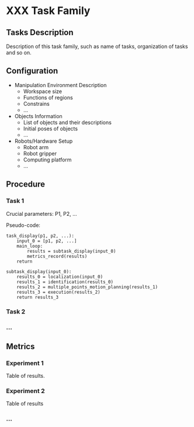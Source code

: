 # XXX Task Family

## Tasks Description

Description of this task family, such as name of tasks, organization of tasks and so on.

## Configuration

- Manipulation Environment Description
  - Workspace size
  - Functions of regions
  - Constrains
  - ...
- Objects Information
  - List of objects and their descriptions
  - Initial poses of objects
  - ...
- Robots/Hardware Setup
  - Robot arm
  - Robot gripper
  - Computing platform
  - ...

## Procedure

### Task 1

Crucial parameters: P1, P2, ...

Pseudo-code:

```pseudocode
task_display(p1, p2, ...):
	input_0 = [p1, p2, ...]
	main_loop:
		results = subtask_display(input_0)
		metrics_record(results)
	return
	
subtask_display(input_0):
	results_0 = localization(input_0)
	results_1 = identification(results_0)
	results_2 = multiple_points_motion_planning(results_1)
	results_3 = execution(results_2)
	return results_3
```



### Task 2

### ...

## Metrics

### Experiment 1

Table of results.

### Experiment 2

Table of results

### ...

